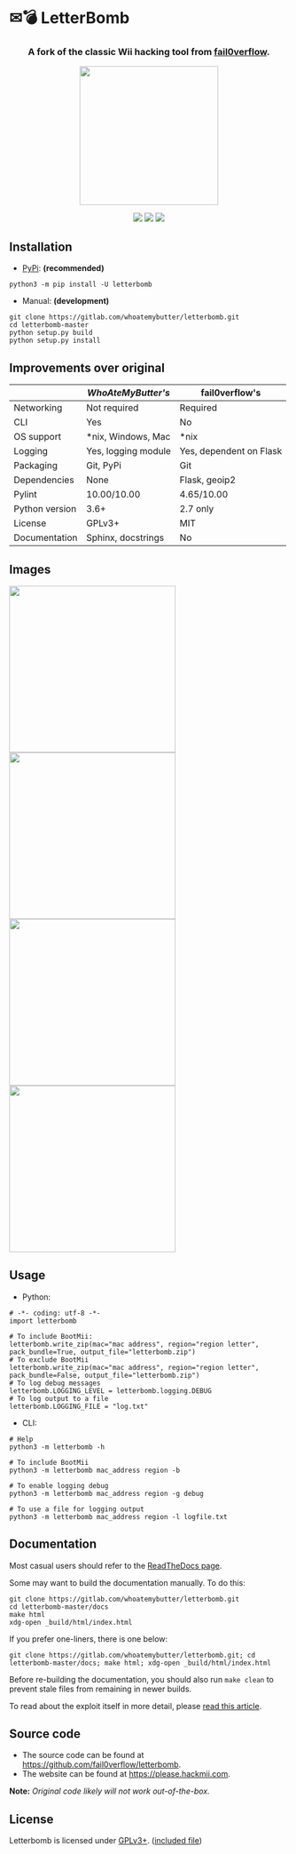 # ✉💣 LetterBomb

<center>

<h3>A fork of the classic Wii hacking tool from <a href="https://github.com/fail0verflow">fail0verflow</a>.</h3>

<a href="https://gitlab.com/whoatemybutter/letterbomb"><img src="https://i.imgur.com/llzHJiw.png" width="250"/></a>

<a href="https://gitlab.com/whoatemybutter/letterbomb/-/pipelines"><img src="https://img.shields.io/gitlab/pipeline/whoatemybutter/letterbomb/master?label=ci%2Fcd&style=flat-square"></a>
<a href="https://pypi.org/project/letterbomb"><img src="https://img.shields.io/pypi/dd/letterbomb?style=flat-square"></a>
<a href="https://pypi.org/project/letterbomb"><img src="https://img.shields.io/pypi/v/letterbomb?style=flat-square"></a>

</center>

## Installation

* [PyPi](https://pypi.org/project/letterbomb): **(recommended)**
```shell script
python3 -m pip install -U letterbomb
```

* Manual: **(development)**
```shell script
git clone https://gitlab.com/whoatemybutter/letterbomb.git
cd letterbomb-master
python setup.py build
python setup.py install
```

## Improvements over original

|                   | *WhoAteMyButter's*  | fail0verflow's          |
|-------------------|---------------------|-------------------------|
| Networking        | Not required        | Required                |
| CLI               | Yes                 | No                      |
| OS support        | *nix, Windows, Mac  | *nix                    |
| Logging           | Yes, logging module | Yes, dependent on Flask |
| Packaging         | Git, PyPi           | Git                     |
| Dependencies      | None                | Flask, geoip2           |
| Pylint            | 10.00/10.00         | 4.65/10.00              |
| Python version    | 3.6+                | 2.7 only                |
| License           | GPLv3+              | MIT                     |
| Documentation     | Sphinx, docstrings  | No                      |

## Images

<img src="https://i.imgur.com/EuBlJbF.png" width=300 />
<img src="https://i.imgur.com/B1Wb2uo.png" width=300 />
<img src="https://i.imgur.com/LjZh24c.png" width=300 />
<img src="https://i.imgur.com/YYG9XnU.png" width=300/>

## Usage

* Python:

```pythonstub
# -*- coding: utf-8 -*-
import letterbomb

# To include BootMii:
letterbomb.write_zip(mac="mac address", region="region letter", pack_bundle=True, output_file="letterbomb.zip")
# To exclude BootMii
letterbomb.write_zip(mac="mac address", region="region letter", pack_bundle=False, output_file="letterbomb.zip")
# To log debug messages
letterbomb.LOGGING_LEVEL = letterbomb.logging.DEBUG
# To log output to a file
letterbomb.LOGGING_FILE = "log.txt"
```

* CLI:

```shell script
# Help
python3 -m letterbomb -h

# To include BootMii
python3 -m letterbomb mac_address region -b

# To enable logging debug
python3 -m letterbomb mac_address region -g debug

# To use a file for logging output
python3 -m letterbomb mac_address region -l logfile.txt
```

## Documentation

Most casual users should refer to the [ReadTheDocs page](https://letterbomb.rtfd.io).

Some may want to build the documentation manually. To do this:

```shell script
git clone https://gitlab.com/whoatemybutter/letterbomb.git
cd letterbomb-master/docs
make html
xdg-open _build/html/index.html
```

If you prefer one-liners, there is one below:

```shell script
git clone https://gitlab.com/whoatemybutter/letterbomb.git; cd letterbomb-master/docs; make html; xdg-open _build/html/index.html
```

Before re-building the documentation, you should also run `make clean` to prevent stale files from remaining in newer builds.

To read about the exploit itself in more detail, please [read this article](https://wiibrew.org/wiki/LetterBomb).

## Source code

* The source code can be found at https://github.com/fail0verflow/letterbomb.
* The website can be found at https://please.hackmii.com.

**Note:** *Original code likely will not work out-of-the-box.*

## License

Letterbomb is licensed under [GPLv3+](https://www.gnu.org/licenses/gpl-3.0.txt). ([included file](https://gitlab.com/whoatemybutter/letterbomb/-/raw/master/LICENSE.txt))

